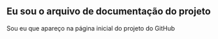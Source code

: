 ## Eu sou o arquivo de documentação do projeto

Sou eu que apareço na página inicial do projeto do GitHub